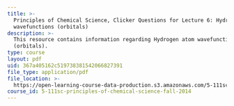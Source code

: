 ```yaml
---
title: >-
  Principles of Chemical Science, Clicker Questions for Lecture 6: Hydrogen atom
  wavefunctions (orbitals)
description: >-
  This resource contains information regarding Hydrogen atom wavefunctions
  (orbitals).
type: course
layout: pdf
uid: 367a405162c519738381542066827391
file_type: application/pdf
file_location: >-
  https://open-learning-course-data-production.s3.amazonaws.com/5-111sc-principles-of-chemical-science-fall-2014/367a405162c519738381542066827391_MIT5_111F14_Lec6Clkr.pdf
course_id: 5-111sc-principles-of-chemical-science-fall-2014
---
```

